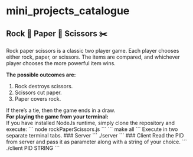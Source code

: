 # mini_projects_catalogue
## Rock 🗿 Paper 🧻  Scissors ✂️
Rock paper scissors is a classic two player game. Each player chooses either rock, paper, or scissors. The items are compared, and whichever player chooses the more powerful item wins.

<strong>The possible outcomes are:</strong>
<ol>
  <li>Rock destroys scissors.</li>
  <li>Scissors cut paper.</li>
  <li>Paper covers rock.</li>
</ol>
If there’s a tie, then the game ends in a draw.
<br>
<strong>For playing the game from your terminal:</strong>
<br>
If you have installed NodeJs runtime, simply clone the repository and execute:
```
node rockPaperScissors.js
```
```
make all
```
Execute in two separate terminal tabs.
### Server
```
./server
```
### Client
Read the PID from server and pass it as parameter along with a string of your choice.
```
./client PID STRING
```

